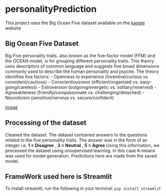 # personalityPrediction
This project uses the Big Ocean Five dataset available on the [kaggle](https://www.kaggle.com/code/akdagmelih/five-personality-clusters-k-means) website

## Big Ocean Five Dataset
Big Five personality traits, also known as the five-factor model (FFM) and the OCEAN model, is for grouping different personality traits.
This theory uses descriptors of common language and suggests five broad dimensions commonly used to describe the human personality and psyche. The theory identifies five factors:
    - Openness to experience (inventive/curious vs. consistent/cautious)
    - Conscientiousness (efficient/organized vs. easy-going/careless)
    - Extroversion (outgoing/energetic vs. solitary/reserved)
    - Agreeableness (friendly/compassionate vs. challenging/detached)
    - Neuroticism (sensitive/nervous vs. secure/confident)

[image](https://media.wbir.com/assets/WBIR/images/e641ed3f-e379-489a-8fa6-9d521ca79d18/e641ed3f-e379-489a-8fa6-9d521ca79d18_1920x1080.jpg)


## Processing of the dataset
Cleaned the dataset.
The dataset contained answers to the questions related to the five personality traits.
The answer was in the form of an integer i.e. **1 = Disagree** , **3 = Neutral** , **5 = Agree**
Using this information, we processed the dataset using unsupervised learning.
In this case K-means was used for model generation.
Predictions here are made from the saved model.

## FrameWork used here is Streamlit
To install streamlit; 
run the following in your terminal:
`pip install streamlit `

